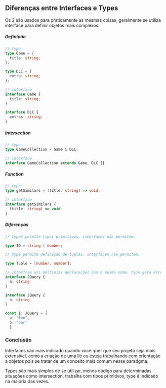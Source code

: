 ## Diferenças entre Interfaces e Types

Os 2 são usados para praticamente as mesmas coisas, geralmente se utiliza interface para definir objetos mais complexos.

##### Definição

```ts
// type
type Game = {
  title: string;
};

type DLC = {
  extra: string;
};

// interface
interface Game {
  title: string;
}

interface DLC {
  extras: string;
}
```

##### Intersection

```ts
// type
type GameCollection = Game & DLC;

// interface
interface GameCollection extends Game, DLC {}
```

##### Function

```ts
// type
type getSimilars = (title: string) => void;

// interface
interface getSimilars {
  (title: string) => void
}
```

##### Diferenças

```ts
// types permite tipos primitivos, interfaces não permitem.

type ID = string | number;

// type permite definição de tuplas, interfacem não permitem.

type Tuple = [number, number];

// interfcae uni múltiplas declarações com o mesmo nome, type gera erro nesse tipo de declaração.
interface JQuery {
  a: string
}

interface JQuery {
  b: string
}

const $: JQuery = {
  a: 'foo",
  b: 'bar'
  }
```

### Conclusão

Interfaces são mais indicado quando você quer que seu projeto seja mais extensível, como a criação de uma lib ou esteja trabalhando com orientação a objetos pois se tratar de um conceito mais comum nesse paradgma.

Types são mais simples de se utilizar, menos código para determinadas situações como intersection, trabalha com tipos primitivos, type é indicado na maioria das vezes.
